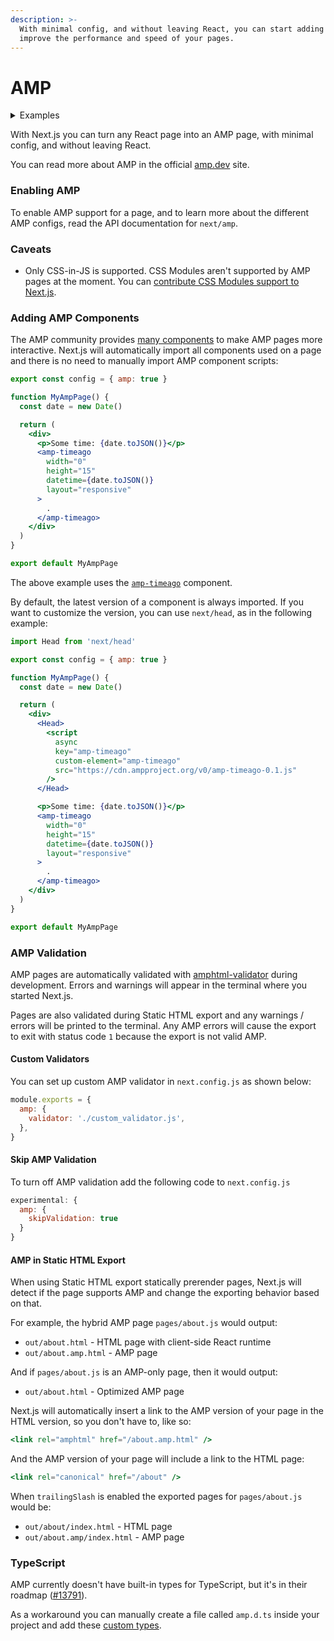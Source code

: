 ```yaml
---
description: >-
  With minimal config, and without leaving React, you can start adding AMP and
  improve the performance and speed of your pages.
---
```


# AMP

<details>

<summary>Examples</summary>

* [AMP](https://github.com/vercel/next.js/tree/canary/examples/amp)

</details>

With Next.js you can turn any React page into an AMP page, with minimal config, and without leaving React.

You can read more about AMP in the official [amp.dev](https://amp.dev/) site.

### Enabling AMP

To enable AMP support for a page, and to learn more about the different AMP configs, read the API documentation for `next/amp`.

### Caveats

* Only CSS-in-JS is supported. CSS Modules aren't supported by AMP pages at the moment. You can [contribute CSS Modules support to Next.js](https://github.com/vercel/next.js/issues/10549).

### Adding AMP Components

The AMP community provides [many components](https://amp.dev/documentation/components/) to make AMP pages more interactive. Next.js will automatically import all components used on a page and there is no need to manually import AMP component scripts:

```jsx
export const config = { amp: true }

function MyAmpPage() {
  const date = new Date()

  return (
    <div>
      <p>Some time: {date.toJSON()}</p>
      <amp-timeago
        width="0"
        height="15"
        datetime={date.toJSON()}
        layout="responsive"
      >
        .
      </amp-timeago>
    </div>
  )
}

export default MyAmpPage
```

The above example uses the [`amp-timeago`](https://amp.dev/documentation/components/amp-timeago/?format=websites) component.

By default, the latest version of a component is always imported. If you want to customize the version, you can use `next/head`, as in the following example:

```jsx
import Head from 'next/head'

export const config = { amp: true }

function MyAmpPage() {
  const date = new Date()

  return (
    <div>
      <Head>
        <script
          async
          key="amp-timeago"
          custom-element="amp-timeago"
          src="https://cdn.ampproject.org/v0/amp-timeago-0.1.js"
        />
      </Head>

      <p>Some time: {date.toJSON()}</p>
      <amp-timeago
        width="0"
        height="15"
        datetime={date.toJSON()}
        layout="responsive"
      >
        .
      </amp-timeago>
    </div>
  )
}

export default MyAmpPage
```

### AMP Validation

AMP pages are automatically validated with [amphtml-validator](https://www.npmjs.com/package/amphtml-validator) during development. Errors and warnings will appear in the terminal where you started Next.js.

Pages are also validated during Static HTML export and any warnings / errors will be printed to the terminal. Any AMP errors will cause the export to exit with status code `1` because the export is not valid AMP.

#### Custom Validators

You can set up custom AMP validator in `next.config.js` as shown below:

```js
module.exports = {
  amp: {
    validator: './custom_validator.js',
  },
}
```

#### Skip AMP Validation

To turn off AMP validation add the following code to `next.config.js`

```js
experimental: {
  amp: {
    skipValidation: true
  }
}
```

#### AMP in Static HTML Export

When using Static HTML export statically prerender pages, Next.js will detect if the page supports AMP and change the exporting behavior based on that.

For example, the hybrid AMP page `pages/about.js` would output:

* `out/about.html` - HTML page with client-side React runtime
* `out/about.amp.html` - AMP page

And if `pages/about.js` is an AMP-only page, then it would output:

* `out/about.html` - Optimized AMP page

Next.js will automatically insert a link to the AMP version of your page in the HTML version, so you don't have to, like so:

```jsx
<link rel="amphtml" href="/about.amp.html" />
```

And the AMP version of your page will include a link to the HTML page:

```jsx
<link rel="canonical" href="/about" />
```

When `trailingSlash` is enabled the exported pages for `pages/about.js` would be:

* `out/about/index.html` - HTML page
* `out/about.amp/index.html` - AMP page

### TypeScript

AMP currently doesn't have built-in types for TypeScript, but it's in their roadmap ([#13791](https://github.com/ampproject/amphtml/issues/13791)).

As a workaround you can manually create a file called `amp.d.ts` inside your project and add these [custom types](https://stackoverflow.com/a/50601125).
